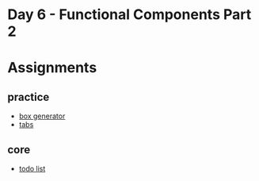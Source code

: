 # Day 6 - Functional Components Part 2





# Assignments

## practice
- [box generator](../assignments/practice/boxGenerator/README.md)
- [tabs ](../assignments/practice/tabs/README.md)

## core

- [todo list](../assignments/core/todoList/README.md)